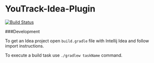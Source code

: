 YouTrack-Idea-Plugin
======================
[![Build Status](https://travis-ci.org/jk1/youtrack-idea-plugin.png?branch=master)](https://travis-ci.org/jk1/TeamCity-dependencies-gradle-plugin)

###Development

To get an Idea project open ```build.gradle``` file with Intellij Idea and follow import instructions.

To execute a build task use ```./gradlew taskName``` command.




